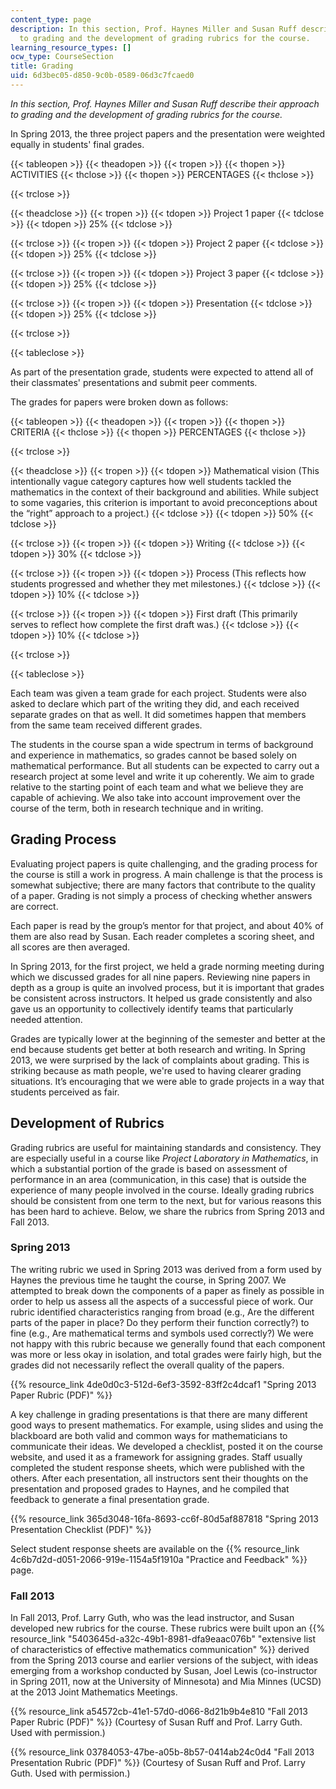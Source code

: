 ```yaml
---
content_type: page
description: In this section, Prof. Haynes Miller and Susan Ruff describe their approach
  to grading and the development of grading rubrics for the course.
learning_resource_types: []
ocw_type: CourseSection
title: Grading
uid: 6d3bec05-d850-9c0b-0589-06d3c7fcaed0
---
```


_In this section, Prof. Haynes Miller and Susan Ruff describe their approach to grading and the development of grading rubrics for the course._

In Spring 2013, the three project papers and the presentation were weighted equally in students' final grades.

{{< tableopen >}}
{{< theadopen >}}
{{< tropen >}}
{{< thopen >}}
ACTIVITIES
{{< thclose >}}
{{< thopen >}}
PERCENTAGES
{{< thclose >}}

{{< trclose >}}

{{< theadclose >}}
{{< tropen >}}
{{< tdopen >}}
Project 1 paper
{{< tdclose >}}
{{< tdopen >}}
25%
{{< tdclose >}}

{{< trclose >}}
{{< tropen >}}
{{< tdopen >}}
Project 2 paper
{{< tdclose >}}
{{< tdopen >}}
25%
{{< tdclose >}}

{{< trclose >}}
{{< tropen >}}
{{< tdopen >}}
Project 3 paper
{{< tdclose >}}
{{< tdopen >}}
25%
{{< tdclose >}}

{{< trclose >}}
{{< tropen >}}
{{< tdopen >}}
Presentation
{{< tdclose >}}
{{< tdopen >}}
25%
{{< tdclose >}}

{{< trclose >}}

{{< tableclose >}}

As part of the presentation grade, students were expected to attend all of their classmates' presentations and submit peer comments.

The grades for papers were broken down as follows:

{{< tableopen >}}
{{< theadopen >}}
{{< tropen >}}
{{< thopen >}}
CRITERIA
{{< thclose >}}
{{< thopen >}}
PERCENTAGES
{{< thclose >}}

{{< trclose >}}

{{< theadclose >}}
{{< tropen >}}
{{< tdopen >}}
Mathematical vision (This intentionally vague category captures how well students tackled the mathematics in the context of their background and abilities. While subject to some vagaries, this criterion is important to avoid preconceptions about the “right” approach to a project.)
{{< tdclose >}}
{{< tdopen >}}
50%
{{< tdclose >}}

{{< trclose >}}
{{< tropen >}}
{{< tdopen >}}
Writing
{{< tdclose >}}
{{< tdopen >}}
30%
{{< tdclose >}}

{{< trclose >}}
{{< tropen >}}
{{< tdopen >}}
Process (This reflects how students progressed and whether they met milestones.)
{{< tdclose >}}
{{< tdopen >}}
10%
{{< tdclose >}}

{{< trclose >}}
{{< tropen >}}
{{< tdopen >}}
First draft (This primarily serves to reflect how complete the first draft was.)
{{< tdclose >}}
{{< tdopen >}}
10%
{{< tdclose >}}

{{< trclose >}}

{{< tableclose >}}

Each team was given a team grade for each project. Students were also asked to declare which part of the writing they did, and each received separate grades on that as well. It did sometimes happen that members from the same team received different grades.

The students in the course span a wide spectrum in terms of background and experience in mathematics, so grades cannot be based solely on mathematical performance. But all students can be expected to carry out a research project at some level and write it up coherently. We aim to grade relative to the starting point of each team and what we believe they are capable of achieving. We also take into account improvement over the course of the term, both in research technique and in writing.

Grading Process
---------------

Evaluating project papers is quite challenging, and the grading process for the course is still a work in progress. A main challenge is that the process is somewhat subjective; there are many factors that contribute to the quality of a paper. Grading is not simply a process of checking whether answers are correct.

Each paper is read by the group’s mentor for that project, and about 40% of them are also read by Susan. Each reader completes a scoring sheet, and all scores are then averaged.

In Spring 2013, for the first project, we held a grade norming meeting during which we discussed grades for all nine papers. Reviewing nine papers in depth as a group is quite an involved process, but it is important that grades be consistent across instructors. It helped us grade consistently and also gave us an opportunity to collectively identify teams that particularly needed attention.

Grades are typically lower at the beginning of the semester and better at the end because students get better at both research and writing. In Spring 2013, we were surprised by the lack of complaints about grading. This is striking because as math people, we're used to having clearer grading situations. It’s encouraging that we were able to grade projects in a way that students perceived as fair.

Development of Rubrics
----------------------

Grading rubrics are useful for maintaining standards and consistency. They are especially useful in a course like _Project Laboratory in Mathematics_, in which a substantial portion of the grade is based on assessment of performance in an area (communication, in this case) that is outside the experience of many people involved in the course. Ideally grading rubrics should be consistent from one term to the next, but for various reasons this has been hard to achieve. Below, we share the rubrics from Spring 2013 and Fall 2013.

### Spring 2013

The writing rubric we used in Spring 2013 was derived from a form used by Haynes the previous time he taught the course, in Spring 2007. We attempted to break down the components of a paper as finely as possible in order to help us assess all the aspects of a successful piece of work. Our rubric identified characteristics ranging from broad (e.g., Are the different parts of the paper in place? Do they perform their function correctly?) to fine (e.g., Are mathematical terms and symbols used correctly?) We were not happy with this rubric because we generally found that each component was more or less okay in isolation, and total grades were fairly high, but the grades did not necessarily reflect the overall quality of the papers.

{{% resource_link 4de0d0c3-512d-6ef3-3592-83ff2c4dcaf1 "Spring 2013 Paper Rubric (PDF)" %}}

A key challenge in grading presentations is that there are many different good ways to present mathematics. For example, using slides and using the blackboard are both valid and common ways for mathematicians to communicate their ideas. We developed a checklist, posted it on the course website, and used it as a framework for assigning grades. Staff usually completed the student response sheets, which were published with the others. After each presentation, all instructors sent their thoughts on the presentation and proposed grades to Haynes, and he compiled that feedback to generate a final presentation grade.

{{% resource_link 365d3048-16fa-8693-cc6f-80d5af887818 "Spring 2013 Presentation Checklist (PDF)" %}}

Select student response sheets are available on the {{% resource_link 4c6b7d2d-d051-2066-919e-1154a5f1910a "Practice and Feedback" %}} page.

### Fall 2013

In Fall 2013, Prof. Larry Guth, who was the lead instructor, and Susan developed new rubrics for the course. These rubrics were built upon an {{% resource_link "5403645d-a32c-49b1-8981-dfa9eaac076b" "extensive list of characteristics of effective mathematics communication" %}} derived from the Spring 2013 course and earlier versions of the subject, with ideas emerging from a workshop conducted by Susan, Joel Lewis (co-instructor in Spring 2011, now at the University of Minnesota) and Mia Minnes (UCSD) at the 2013 Joint Mathematics Meetings.

{{% resource_link a54572cb-41e1-57d0-d066-8d21b9b4e810 "Fall 2013 Paper Rubric (PDF)" %}} (Courtesy of Susan Ruff and Prof. Larry Guth. Used with permission.)

{{% resource_link 03784053-47be-a05b-8b57-0414ab24c0d4 "Fall 2013 Presentation Rubric (PDF)" %}} (Courtesy of Susan Ruff and Prof. Larry Guth. Used with permission.)